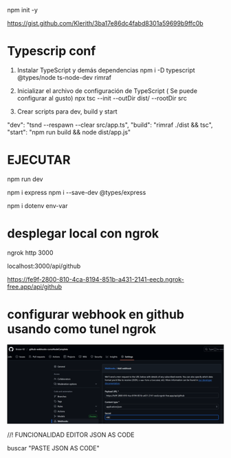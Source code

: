 npm init -y

https://gist.github.com/Klerith/3ba17e86dc4fabd8301a59699b9ffc0b

# Typescrip conf

1. Instalar TypeScript y demás dependencias
npm i -D typescript @types/node ts-node-dev rimraf

2. Inicializar el archivo de configuración de TypeScript ( Se puede configurar al gusto)
npx tsc --init --outDir dist/ --rootDir src

3. Crear scripts para dev, build y start

"dev": "tsnd --respawn --clear src/app.ts",
"build": "rimraf ./dist && tsc",
"start": "npm run build && node dist/app.js"


# EJECUTAR 
npm run dev


npm i express
npm i --save-dev @types/express


npm i dotenv env-var


# desplegar local con ngrok

ngrok http 3000

localhost:3000/api/github


https://fe9f-2800-810-4ca-8194-851b-a431-2141-eecb.ngrok-free.app/api/github


# configurar webhook en github usando como tunel ngrok
![Webhook Github](README_FILE/webhook_github.png)

//! FUNCIONALIDAD EDITOR JSON AS CODE

buscar "PASTE JSON AS CODE"